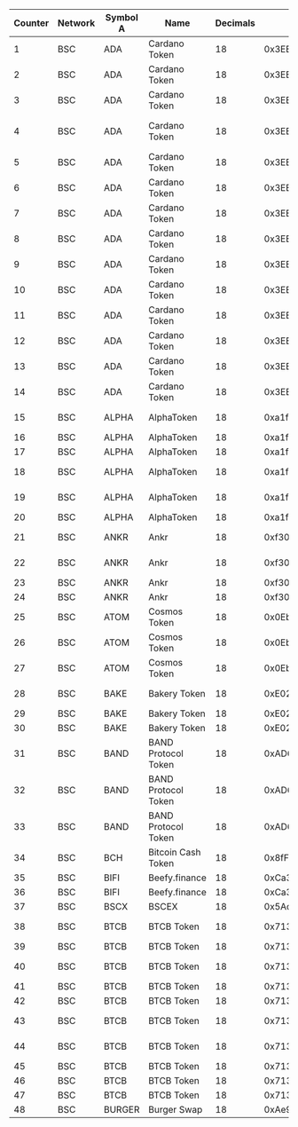 Counter | Network | Symbol A | Name | Decimals | Address | Symbol B | Name | Decimals | Address | PairAddress 
--- | --- | --- | --- | --- | --- | --- | --- | --- | --- | --- 
1 | BSC | ADA | Cardano Token | 18 | 0x3EE2200Efb3400fAbB9AacF31297cBdD1d435D47 | ALPHA | AlphaToken | 18 | 0xa1faa113cbE53436Df28FF0aEe54275c13B40975 | 0x395fd232ce4c76e4af9f92560e0403087e4e6db4 
2 | BSC | ADA | Cardano Token | 18 | 0x3EE2200Efb3400fAbB9AacF31297cBdD1d435D47 | ANKR | Ankr | 18 | 0xf307910A4c7bbc79691fD374889b36d8531B08e3 | 0xc57add512fb1bf26c876a4eccffec08525237e17 
3 | BSC | ADA | Cardano Token | 18 | 0x3EE2200Efb3400fAbB9AacF31297cBdD1d435D47 | ATOM | Cosmos Token | 18 | 0x0Eb3a705fc54725037CC9e008bDede697f62F335 | 0xba591bf624b363b49476c0d1d2dbb5a566512a6f 
4 | BSC | ADA | Cardano Token | 18 | 0x3EE2200Efb3400fAbB9AacF31297cBdD1d435D47 | BAND | BAND Protocol Token | 18 | 0xAD6cAEb32CD2c308980a548bD0Bc5AA4306c6c18 | 0x28b62c1e8dacef32af1142f7c97a5c768f10d101 
5 | BSC | ADA | Cardano Token | 18 | 0x3EE2200Efb3400fAbB9AacF31297cBdD1d435D47 | BTCB | BTCB Token | 18 | 0x7130d2A12B9BCbFAe4f2634d864A1Ee1Ce3Ead9c | 0x617ae0f70687d7ef2f49e8621e7447f5cc68c972 
6 | BSC | ADA | Cardano Token | 18 | 0x3EE2200Efb3400fAbB9AacF31297cBdD1d435D47 | BUSD | BUSD Token | 18 | 0xe9e7CEA3DedcA5984780Bafc599bD69ADd087D56 | 0x5c3f3b7f3851ee761648a961441cc1b474567479 
7 | BSC | ADA | Cardano Token | 18 | 0x3EE2200Efb3400fAbB9AacF31297cBdD1d435D47 | CAKE | PancakeSwap Token | 18 | 0x0E09FaBB73Bd3Ade0a17ECC321fD13a19e81cE82 | 0x7d6c6eb10609ea66896ab9a3bd4aed53e794d827 
8 | BSC | ADA | Cardano Token | 18 | 0x3EE2200Efb3400fAbB9AacF31297cBdD1d435D47 | DOT | Polkadot Token | 18 | 0x7083609fCE4d1d8Dc0C979AAb8c869Ea2C873402 | 0x25f8f71315ba97e1b3da55250d09b790ac34f1a9 
9 | BSC | ADA | Cardano Token | 18 | 0x3EE2200Efb3400fAbB9AacF31297cBdD1d435D47 | ETH | Ethereum Token | 18 | 0x2170Ed0880ac9A755fd29B2688956BD959F933F8 | 0x9a7199a49d7c82dc4f2dc8ea7dc2a9550dccfebc 
10 | BSC | ADA | Cardano Token | 18 | 0x3EE2200Efb3400fAbB9AacF31297cBdD1d435D47 | LINK | ChainLink Token | 18 | 0xF8A0BF9cF54Bb92F17374d9e9A321E6a111a51bD | 0x24b47bbcd3e80e2e5bd2913aed9b271a86c35c57 
11 | BSC | ADA | Cardano Token | 18 | 0x3EE2200Efb3400fAbB9AacF31297cBdD1d435D47 | SUSHI | SushiToken | 18 | 0x947950BcC74888a40Ffa2593C5798F11Fc9124C4 | 0x9b589ae85d6110e8d1d77f473af6e48ff060acc7 
12 | BSC | ADA | Cardano Token | 18 | 0x3EE2200Efb3400fAbB9AacF31297cBdD1d435D47 | USDT | Tether USD | 18 | 0x55d398326f99059fF775485246999027B3197955 | 0x4f8104f539fd942eaa0bffb0d775e46531848ffb 
13 | BSC | ADA | Cardano Token | 18 | 0x3EE2200Efb3400fAbB9AacF31297cBdD1d435D47 | WBNB | WBNB Token | 18 | 0xbb4CdB9CBd36B01bD1cBaEBF2De08d9173bc095c | 0x9af6ca1ddd2057cf57d14cfe3e0ae14c21f7064f 
14 | BSC | ADA | Cardano Token | 18 | 0x3EE2200Efb3400fAbB9AacF31297cBdD1d435D47 | XRP | XRP Token | 18 | 0x1D2F0da169ceB9fC7B3144628dB156f3F6c60dBE | 0xf69d7311dbede921ca61364ad437a18223c0058b 
15 | BSC | ALPHA | AlphaToken | 18 | 0xa1faa113cbE53436Df28FF0aEe54275c13B40975 | ADA | Cardano Token | 18 | 0x3EE2200Efb3400fAbB9AacF31297cBdD1d435D47 | 0x395fd232ce4c76e4af9f92560e0403087e4e6db4 
16 | BSC | ALPHA | AlphaToken | 18 | 0xa1faa113cbE53436Df28FF0aEe54275c13B40975 | BTCB | BTCB Token | 18 | 0x7130d2A12B9BCbFAe4f2634d864A1Ee1Ce3Ead9c | 0xbde5fb3136ddcb66f6bd9ab607344aa3fdd452ff 
17 | BSC | ALPHA | AlphaToken | 18 | 0xa1faa113cbE53436Df28FF0aEe54275c13B40975 | BUSD | BUSD Token | 18 | 0xe9e7CEA3DedcA5984780Bafc599bD69ADd087D56 | 0x664bf318f2fa47db8345c685c915ee11ae78facd 
18 | BSC | ALPHA | AlphaToken | 18 | 0xa1faa113cbE53436Df28FF0aEe54275c13B40975 | CAKE | PancakeSwap Token | 18 | 0x0E09FaBB73Bd3Ade0a17ECC321fD13a19e81cE82 | 0x89c237bb72bde0392c653a7bcb751b249f26a0ee 
19 | BSC | ALPHA | AlphaToken | 18 | 0xa1faa113cbE53436Df28FF0aEe54275c13B40975 | ETH | Ethereum Token | 18 | 0x2170Ed0880ac9A755fd29B2688956BD959F933F8 | 0xee27ea6697266870f6d5932d40a23b3ace12a3c0 
20 | BSC | ALPHA | AlphaToken | 18 | 0xa1faa113cbE53436Df28FF0aEe54275c13B40975 | WBNB | WBNB Token | 18 | 0xbb4CdB9CBd36B01bD1cBaEBF2De08d9173bc095c | 0xffcc1111454d4a9bf9320956752e6afe40c79e23 
21 | BSC | ANKR | Ankr | 18 | 0xf307910A4c7bbc79691fD374889b36d8531B08e3 | ADA | Cardano Token | 18 | 0x3EE2200Efb3400fAbB9AacF31297cBdD1d435D47 | 0xc57add512fb1bf26c876a4eccffec08525237e17 
22 | BSC | ANKR | Ankr | 18 | 0xf307910A4c7bbc79691fD374889b36d8531B08e3 | ETH | Ethereum Token | 18 | 0x2170Ed0880ac9A755fd29B2688956BD959F933F8 | 0xe861aa00dc09f059c2a42c517bfacaee6a7c61b3 
23 | BSC | ANKR | Ankr | 18 | 0xf307910A4c7bbc79691fD374889b36d8531B08e3 | SXP | Swipe | 18 | 0x47BEAd2563dCBf3bF2c9407fEa4dC236fAbA485A | 0x77483644a7721f7486a8db7fa0b92266b4e24757 
24 | BSC | ANKR | Ankr | 18 | 0xf307910A4c7bbc79691fD374889b36d8531B08e3 | WBNB | WBNB Token | 18 | 0xbb4CdB9CBd36B01bD1cBaEBF2De08d9173bc095c | 0xa20a6f81bbd59060da05ac38de1e38adcaad2bdb 
25 | BSC | ATOM | Cosmos Token | 18 | 0x0Eb3a705fc54725037CC9e008bDede697f62F335 | ADA | Cardano Token | 18 | 0x3EE2200Efb3400fAbB9AacF31297cBdD1d435D47 | 0xba591bf624b363b49476c0d1d2dbb5a566512a6f 
26 | BSC | ATOM | Cosmos Token | 18 | 0x0Eb3a705fc54725037CC9e008bDede697f62F335 | BTCB | BTCB Token | 18 | 0x7130d2A12B9BCbFAe4f2634d864A1Ee1Ce3Ead9c | 0xc4ccb60dc6314e1d53f7bf7ad637316bc5a09b8a 
27 | BSC | ATOM | Cosmos Token | 18 | 0x0Eb3a705fc54725037CC9e008bDede697f62F335 | WBNB | WBNB Token | 18 | 0xbb4CdB9CBd36B01bD1cBaEBF2De08d9173bc095c | 0xa7fe658138446a9b1c37782cdca906cd84b575c4 
28 | BSC | BAKE | Bakery Token | 18 | 0xE02dF9e3e622DeBdD69fb838bB799E3F168902c5 | CAKE | PancakeSwap Token | 18 | 0x0E09FaBB73Bd3Ade0a17ECC321fD13a19e81cE82 | 0xc9793f51dce9b4a8e921dd83af2a785e9a604d20 
29 | BSC | BAKE | Bakery Token | 18 | 0xE02dF9e3e622DeBdD69fb838bB799E3F168902c5 | USDT | Tether USD | 18 | 0x55d398326f99059fF775485246999027B3197955 | 0x6249aa933b396bcfa95a6c51bcf3eba5e95a442f 
30 | BSC | BAKE | Bakery Token | 18 | 0xE02dF9e3e622DeBdD69fb838bB799E3F168902c5 | WBNB | WBNB Token | 18 | 0xbb4CdB9CBd36B01bD1cBaEBF2De08d9173bc095c | 0x2d2824ae840268142f2c6d92495c0bc78898efde 
31 | BSC | BAND | BAND Protocol Token | 18 | 0xAD6cAEb32CD2c308980a548bD0Bc5AA4306c6c18 | ADA | Cardano Token | 18 | 0x3EE2200Efb3400fAbB9AacF31297cBdD1d435D47 | 0x28b62c1e8dacef32af1142f7c97a5c768f10d101 
32 | BSC | BAND | BAND Protocol Token | 18 | 0xAD6cAEb32CD2c308980a548bD0Bc5AA4306c6c18 | ETH | Ethereum Token | 18 | 0x2170Ed0880ac9A755fd29B2688956BD959F933F8 | 0xaa4fe9d72067a1e6e46858f7bfbdfc5af267d65b 
33 | BSC | BAND | BAND Protocol Token | 18 | 0xAD6cAEb32CD2c308980a548bD0Bc5AA4306c6c18 | WBNB | WBNB Token | 18 | 0xbb4CdB9CBd36B01bD1cBaEBF2De08d9173bc095c | 0x8dfb6fafb2d0439e6f683675df0f78b7e5b19151 
34 | BSC | BCH | Bitcoin Cash Token | 18 | 0x8fF795a6F4D97E7887C79beA79aba5cc76444aDf | WBNB | WBNB Token | 18 | 0xbb4CdB9CBd36B01bD1cBaEBF2De08d9173bc095c | 0xeb943f0ea74a433bb90a32522f5aeb534e8fc3ec 
35 | BSC | BIFI | Beefy.finance | 18 | 0xCa3F508B8e4Dd382eE878A314789373D80A5190A | BUSD | BUSD Token | 18 | 0xe9e7CEA3DedcA5984780Bafc599bD69ADd087D56 | 0x24d06e2c93c044ff35db8ebdffd185aac801b51b 
36 | BSC | BIFI | Beefy.finance | 18 | 0xCa3F508B8e4Dd382eE878A314789373D80A5190A | WBNB | WBNB Token | 18 | 0xbb4CdB9CBd36B01bD1cBaEBF2De08d9173bc095c | 0x9288b17a6a7042e5612cf7cbf9d7bf0bbd46913b 
37 | BSC | BSCX | BSCEX | 18 | 0x5Ac52EE5b2a633895292Ff6d8A89bB9190451587 | WBNB | WBNB Token | 18 | 0xbb4CdB9CBd36B01bD1cBaEBF2De08d9173bc095c | 0x42a2d70db8f8b843308e36dabdb9f7fa8555269c 
38 | BSC | BTCB | BTCB Token | 18 | 0x7130d2A12B9BCbFAe4f2634d864A1Ee1Ce3Ead9c | ADA | Cardano Token | 18 | 0x3EE2200Efb3400fAbB9AacF31297cBdD1d435D47 | 0x617ae0f70687d7ef2f49e8621e7447f5cc68c972 
39 | BSC | BTCB | BTCB Token | 18 | 0x7130d2A12B9BCbFAe4f2634d864A1Ee1Ce3Ead9c | ALPHA | AlphaToken | 18 | 0xa1faa113cbE53436Df28FF0aEe54275c13B40975 | 0xbde5fb3136ddcb66f6bd9ab607344aa3fdd452ff 
40 | BSC | BTCB | BTCB Token | 18 | 0x7130d2A12B9BCbFAe4f2634d864A1Ee1Ce3Ead9c | ATOM | Cosmos Token | 18 | 0x0Eb3a705fc54725037CC9e008bDede697f62F335 | 0xc4ccb60dc6314e1d53f7bf7ad637316bc5a09b8a 
41 | BSC | BTCB | BTCB Token | 18 | 0x7130d2A12B9BCbFAe4f2634d864A1Ee1Ce3Ead9c | BUSD | BUSD Token | 18 | 0xe9e7CEA3DedcA5984780Bafc599bD69ADd087D56 | 0xcae5460465dd787c825f0b2ad9194d48a6b42032 
42 | BSC | BTCB | BTCB Token | 18 | 0x7130d2A12B9BCbFAe4f2634d864A1Ee1Ce3Ead9c | DAI | Dai Token | 18 | 0x1AF3F329e8BE154074D8769D1FFa4eE058B1DBc3 | 0xfde50c1dc1f11435303393b72c9f998f9ceb8bb2 
43 | BSC | BTCB | BTCB Token | 18 | 0x7130d2A12B9BCbFAe4f2634d864A1Ee1Ce3Ead9c | DOT | Polkadot Token | 18 | 0x7083609fCE4d1d8Dc0C979AAb8c869Ea2C873402 | 0x37a64d7bb95e553b4bb605fdb32ee51bed76b689 
44 | BSC | BTCB | BTCB Token | 18 | 0x7130d2A12B9BCbFAe4f2634d864A1Ee1Ce3Ead9c | ETH | Ethereum Token | 18 | 0x2170Ed0880ac9A755fd29B2688956BD959F933F8 | 0xc06949431e4e88cb50ad4df176dc409ab1c78fe2 
45 | BSC | BTCB | BTCB Token | 18 | 0x7130d2A12B9BCbFAe4f2634d864A1Ee1Ce3Ead9c | SUSHI | SushiToken | 18 | 0x947950BcC74888a40Ffa2593C5798F11Fc9124C4 | 0x4ffc4130b66111506fd3bf1ff7de42d389555f1f 
46 | BSC | BTCB | BTCB Token | 18 | 0x7130d2A12B9BCbFAe4f2634d864A1Ee1Ce3Ead9c | USDT | Tether USD | 18 | 0x55d398326f99059fF775485246999027B3197955 | 0x5f8bbce851b869eb0abe7a336d049a7bdae5ad18 
47 | BSC | BTCB | BTCB Token | 18 | 0x7130d2A12B9BCbFAe4f2634d864A1Ee1Ce3Ead9c | WBNB | WBNB Token | 18 | 0xbb4CdB9CBd36B01bD1cBaEBF2De08d9173bc095c | 0xa05eeeb2754117a9f9df75a3d5c0e742bc422b8c 
48 | BSC | BURGER | Burger Swap | 18 | 0xAe9269f27437f0fcBC232d39Ec814844a51d6b8f | WBNB | WBNB Token | 18 | 0xbb4CdB9CBd36B01bD1cBaEBF2De08d9173bc095c | 0x064d7c54e7b1342fcd925868513ccd18f768ecc2 
